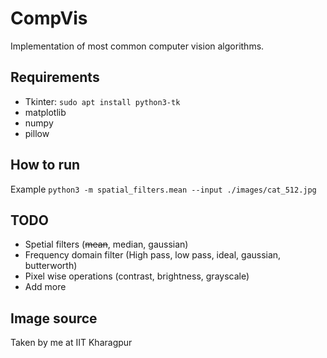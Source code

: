 # CompVis
Implementation of most common computer vision algorithms.

## Requirements
* Tkinter: ``sudo apt install python3-tk``
* matplotlib
* numpy
* pillow

## How to run
Example
``python3 -m spatial_filters.mean --input ./images/cat_512.jpg``

## TODO
* Spetial filters (~~mean~~, median, gaussian)
* Frequency domain filter (High pass, low pass, ideal, gaussian, butterworth)
* Pixel wise operations (contrast, brightness, grayscale)
* Add more


## Image source
Taken by me at IIT Kharagpur